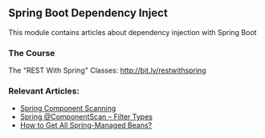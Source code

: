 ## Spring Boot Dependency Inject

This module contains articles about dependency injection with Spring Boot

### The Course
The "REST With Spring" Classes: http://bit.ly/restwithspring

### Relevant Articles:

- [Spring Component Scanning](https://www.surya.com/spring-component-scanning)
- [Spring @ComponentScan – Filter Types](https://www.surya.com/spring-componentscan-filter-type)
- [How to Get All Spring-Managed Beans?](https://www.surya.com/spring-show-all-beans)
